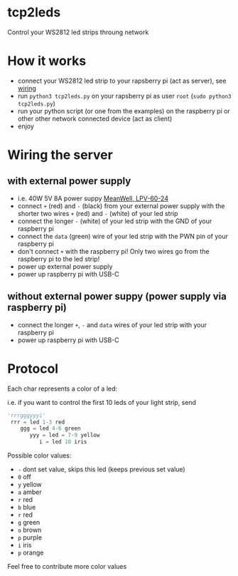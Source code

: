 # tcp2leds
Control your WS2812 led strips throung network

# How it works
- connect your WS2812 led strip to your rapsberry pi (act as server), see [wiring](#wiring-the-server)
- run `python3 tcp2leds.py` on your rapsberry pi as user `root` (`sudo python3 tcp2leds.py`)
- run your python script (or one from the examples) on the raspberry pi or other other network connected device (act as client)
- enjoy

# Wiring the server
## with external power supply
- i.e. 40W 5V 8A power suppy [MeanWell, LPV-60-24](https://www.amazon.de/gp/product/B00MWQF08C/)
- connect `+` (red) and `-` (black) from your external power supply with the shorter two wires `+` (red) and `-` (white) of your led strip
- connect the longer `-` (white) of your led strip with the GND of your raspberry pi
- connect the `data` (green) wire of your led strip with the PWN pin of your raspberry pi
- don't connect `+` with the raspberry pi! Only two wires go from the raspberry pi to the led strip!
- power up external power supply
- power up raspberry pi with USB-C

## without external power suppy (power supply via raspberry pi)
- connect the longer `+`, `-` and `data` wires of your led strip with your raspberry pi
- power up raspberry pi with USB-C

# Protocol
Each char represents a color of a led:

i.e. if you want to control the first 10 leds of your light strip, send 

```python
'rrrgggyyyi'
 rrr = led 1-3 red
    ggg = led 4-6 green
       yyy = led = 7-9 yellow
          i = led 10 iris
```

Possible color values:

- `-` dont set value, skips this led (keeps previous set value)
- `0` off
- `y` yellow
- `a` amber
- `r` red
- `b` blue
- `r` red
- `g` green
- `o` brown
- `p` purple
- `i` iris
- `p` orange

Feel free to contribute more color values
